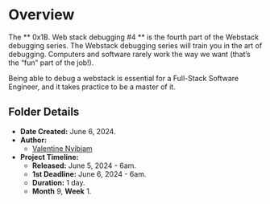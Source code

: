 # Overview #

The ** 0x1B. Web stack debugging #4 ** is the fourth part of the Webstack debugging series.
The Webstack debugging series will train you in the art of debugging. Computers and software rarely work the way we want (that’s the “fun” part of the job!).

Being able to debug a webstack is essential for a Full-Stack Software Engineer, and it takes practice to be a master of it.

## Folder Details ##
- **Date Created:** June 6, 2024.
- **Author:** 
	- [Valentine Nyibiam](https.//github.com/ValentineNyibiam)
- **Project Timeline:**
  - **Released:** June 5, 2024 - 6am.
  - **1st Deadline:** June 6, 2024 - 6am.
  - **Duration:** 1 day.
  - **Month** 9, **Week** 1.
